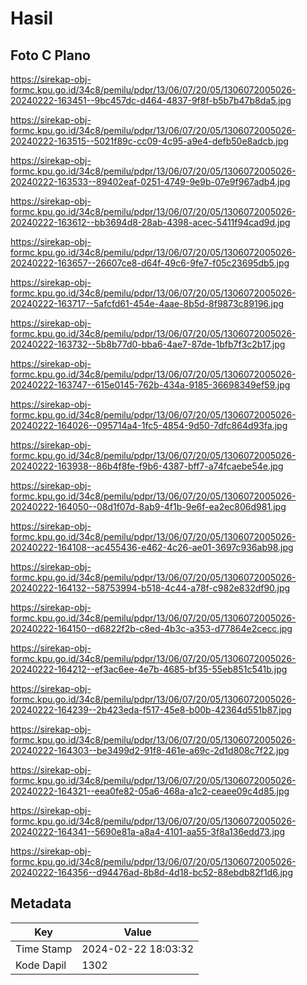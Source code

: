 # Hasil

## Foto C Plano

https://sirekap-obj-formc.kpu.go.id/34c8/pemilu/pdpr/13/06/07/20/05/1306072005026-20240222-163451--9bc457dc-d464-4837-9f8f-b5b7b47b8da5.jpg

https://sirekap-obj-formc.kpu.go.id/34c8/pemilu/pdpr/13/06/07/20/05/1306072005026-20240222-163515--5021f89c-cc09-4c95-a9e4-defb50e8adcb.jpg

https://sirekap-obj-formc.kpu.go.id/34c8/pemilu/pdpr/13/06/07/20/05/1306072005026-20240222-163533--89402eaf-0251-4749-9e9b-07e9f967adb4.jpg

https://sirekap-obj-formc.kpu.go.id/34c8/pemilu/pdpr/13/06/07/20/05/1306072005026-20240222-163612--bb3694d8-28ab-4398-acec-5411f94cad9d.jpg

https://sirekap-obj-formc.kpu.go.id/34c8/pemilu/pdpr/13/06/07/20/05/1306072005026-20240222-163657--26607ce8-d64f-49c6-9fe7-f05c23695db5.jpg

https://sirekap-obj-formc.kpu.go.id/34c8/pemilu/pdpr/13/06/07/20/05/1306072005026-20240222-163717--5afcfd61-454e-4aae-8b5d-8f9873c89196.jpg

https://sirekap-obj-formc.kpu.go.id/34c8/pemilu/pdpr/13/06/07/20/05/1306072005026-20240222-163732--5b8b77d0-bba6-4ae7-87de-1bfb7f3c2b17.jpg

https://sirekap-obj-formc.kpu.go.id/34c8/pemilu/pdpr/13/06/07/20/05/1306072005026-20240222-163747--615e0145-762b-434a-9185-36698349ef59.jpg

https://sirekap-obj-formc.kpu.go.id/34c8/pemilu/pdpr/13/06/07/20/05/1306072005026-20240222-164026--095714a4-1fc5-4854-9d50-7dfc864d93fa.jpg

https://sirekap-obj-formc.kpu.go.id/34c8/pemilu/pdpr/13/06/07/20/05/1306072005026-20240222-163938--86b4f8fe-f9b6-4387-bff7-a74fcaebe54e.jpg

https://sirekap-obj-formc.kpu.go.id/34c8/pemilu/pdpr/13/06/07/20/05/1306072005026-20240222-164050--08d1f07d-8ab9-4f1b-9e6f-ea2ec806d981.jpg

https://sirekap-obj-formc.kpu.go.id/34c8/pemilu/pdpr/13/06/07/20/05/1306072005026-20240222-164108--ac455436-e462-4c26-ae01-3697c936ab98.jpg

https://sirekap-obj-formc.kpu.go.id/34c8/pemilu/pdpr/13/06/07/20/05/1306072005026-20240222-164132--58753994-b518-4c44-a78f-c982e832df90.jpg

https://sirekap-obj-formc.kpu.go.id/34c8/pemilu/pdpr/13/06/07/20/05/1306072005026-20240222-164150--d6822f2b-c8ed-4b3c-a353-d77864e2cecc.jpg

https://sirekap-obj-formc.kpu.go.id/34c8/pemilu/pdpr/13/06/07/20/05/1306072005026-20240222-164212--ef3ac6ee-4e7b-4685-bf35-55eb851c541b.jpg

https://sirekap-obj-formc.kpu.go.id/34c8/pemilu/pdpr/13/06/07/20/05/1306072005026-20240222-164239--2b423eda-f517-45e8-b00b-42364d551b87.jpg

https://sirekap-obj-formc.kpu.go.id/34c8/pemilu/pdpr/13/06/07/20/05/1306072005026-20240222-164303--be3499d2-91f8-461e-a69c-2d1d808c7f22.jpg

https://sirekap-obj-formc.kpu.go.id/34c8/pemilu/pdpr/13/06/07/20/05/1306072005026-20240222-164321--eea0fe82-05a6-468a-a1c2-ceaee09c4d85.jpg

https://sirekap-obj-formc.kpu.go.id/34c8/pemilu/pdpr/13/06/07/20/05/1306072005026-20240222-164341--5690e81a-a8a4-4101-aa55-3f8a136edd73.jpg

https://sirekap-obj-formc.kpu.go.id/34c8/pemilu/pdpr/13/06/07/20/05/1306072005026-20240222-164356--d94476ad-8b8d-4d18-bc52-88ebdb82f1d6.jpg


## Metadata

| Key        | Value               |
| ---------- | ------------------- |
| Time Stamp | 2024-02-22 18:03:32 |
| Kode Dapil | 1302                |



